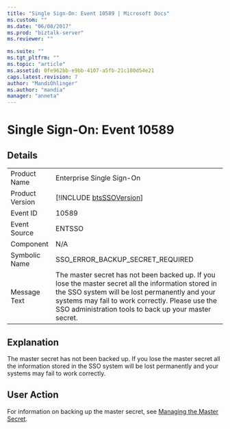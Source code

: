 ```yaml
---
title: "Single Sign-On: Event 10589 | Microsoft Docs"
ms.custom: ""
ms.date: "06/08/2017"
ms.prod: "biztalk-server"
ms.reviewer: ""

ms.suite: ""
ms.tgt_pltfrm: ""
ms.topic: "article"
ms.assetid: 0fe962bb-e9bb-4107-a5fb-21c180d54e21
caps.latest.revision: 7
author: "MandiOhlinger"
ms.author: "mandia"
manager: "anneta"
---
```

# Single Sign-On: Event 10589
## Details  
  
|                 |                                                                                                                                                                                                                                                                   |
|-----------------|-------------------------------------------------------------------------------------------------------------------------------------------------------------------------------------------------------------------------------------------------------------------|
|  Product Name   |                                                                                                                     Enterprise Single Sign-On                                                                                                                     |
| Product Version |                                                                                                    [!INCLUDE [btsSSOVersion](../includes/btsssoversion-md.md)]                                                                                                    |
|    Event ID     |                                                                                                                               10589                                                                                                                               |
|  Event Source   |                                                                                                                              ENTSSO                                                                                                                               |
|    Component    |                                                                                                                                N/A                                                                                                                                |
|  Symbolic Name  |                                                                                                                 SSO_ERROR_BACKUP_SECRET_REQUIRED                                                                                                                  |
|  Message Text   | The master secret has not been backed up. If you lose the master secret all the information stored in the SSO system will be lost permanently and your systems may fail to work correctly. Please use the SSO administration tools to back up your master secret. |
  
## Explanation  
 The master secret has not been backed up. If you lose the master secret all the information stored in the SSO system will be lost permanently and your systems may fail to work correctly.  
  
## User Action  
 For information on backing up the master secret, see [Managing the Master Secret](../core/managing-the-master-secret.md).